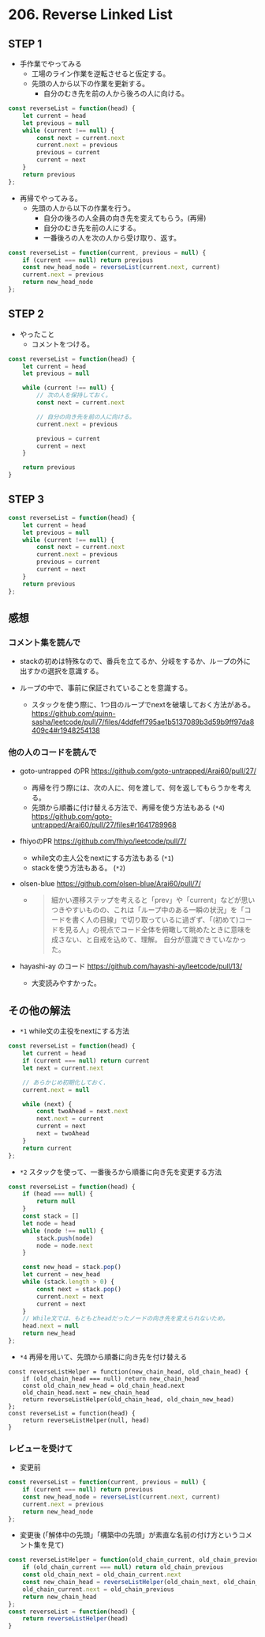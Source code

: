 # 206. Reverse Linked List

## STEP 1

* 手作業でやってみる
  * 工場のライン作業を逆転させると仮定する。 
  * 先頭の人から以下の作業を更新する。
    * 自分のむき先を前の人から後ろの人に向ける。

```javascript
const reverseList = function(head) {
    let current = head
    let previous = null
    while (current !== null) {
        const next = current.next
        current.next = previous
        previous = current
        current = next
    }
    return previous
};
```

* 再帰でやってみる。
  * 先頭の人から以下の作業を行う。
    * 自分の後ろの人全員の向き先を変えてもらう。(再帰)
    * 自分のむき先を前の人にする。
    * 一番後ろの人を次の人から受け取り、返す。

```javascript
const reverseList = function(current, previous = null) {
    if (current === null) return previous
    const new_head_node = reverseList(current.next, current)
    current.next = previous
    return new_head_node
};
```

## STEP 2

* やったこと
  * コメントをつける。

```javascript
const reverseList = function(head) {
    let current = head
    let previous = null

    while (current !== null) {
        // 次の人を保持しておく。
        const next = current.next

        // 自分の向き先を前の人に向ける。
        current.next = previous

        previous = current
        current = next
    }

    return previous
}
```

## STEP 3

```javascript
const reverseList = function(head) {
    let current = head
    let previous = null
    while (current !== null) {
        const next = current.next
        current.next = previous
        previous = current
        current = next
    }
    return previous
};
```

## 感想

### コメント集を読んで

* stackの初めは特殊なので、番兵を立てるか、分岐をするか、ループの外に出すかの選択を意識する。 

* ループの中で、事前に保証されていることを意識する。 
  * スタックを使う際に、1つ目のループでnextを破壊しておく方法がある。 https://github.com/quinn-sasha/leetcode/pull/7/files/4ddfeff795ae1b5137089b3d59b9ff97da8409c4#r1948254138

### 他の人のコードを読んで

* goto-untrapped のPR https://github.com/goto-untrapped/Arai60/pull/27/
  * 再帰を行う際には、次の人に、何を渡して、何を返してもらうかを考える。
  * 先頭から順番に付け替える方法で、再帰を使う方法もある (`*4`)
    https://github.com/goto-untrapped/Arai60/pull/27/files#r1641789968

* fhiyoのPR https://github.com/fhiyo/leetcode/pull/7/
  * while文の主人公をnextにする方法もある (`*1`)
  * stackを使う方法もある。 (`*2`)

* olsen-blue https://github.com/olsen-blue/Arai60/pull/7/ 
  * > 細かい遷移ステップを考えると「prev」や「current」などが思いつきやすいものの、これは「ループ中のある一瞬の状況」を「コードを書く人の目線」で切り取っているに過ぎず、「(初めて)コードを見る人」の視点でコード全体を俯瞰して眺めたときに意味を成さない、と自戒を込めて、理解。
    自分が意識できていなかった。

* hayashi-ay のコード https://github.com/hayashi-ay/leetcode/pull/13/
  * 大変読みやすかった。

## その他の解法

* `*1` while文の主役をnextにする方法

```javascript
const reverseList = function(head) {
    let current = head
    if (current === null) return current
    let next = current.next

    // あらかじめ初期化しておく.
    current.next = null

    while (next) {
        const twoAhead = next.next
        next.next = current
        current = next
        next = twoAhead
    }
    return current
};
```

* `*2` スタックを使って、一番後ろから順番に向き先を変更する方法

```javascript
const reverseList = function(head) {
    if (head === null) {
        return null
    }
    const stack = []
    let node = head
    while (node !== null) {
        stack.push(node)
        node = node.next
    }

    const new_head = stack.pop()
    let current = new_head
    while (stack.length > 0) {
        const next = stack.pop()
        current.next = next
        current = next
    }
    // While文では、もともとheadだったノードの向き先を変えられないため。
    head.next = null
    return new_head
};
```

* `*4` 再帰を用いて、先頭から順番に向き先を付け替える

```
const reverseListHelper = function(new_chain_head, old_chain_head) {
    if (old_chain_head === null) return new_chain_head
    const old_chain_new_head = old_chain_head.next
    old_chain_head.next = new_chain_head
    return reverseListHelper(old_chain_head, old_chain_new_head)
};
const reverseList = function(head) {
    return reverseListHelper(null, head)
}
```
### レビューを受けて

* 変更前

```javascript
const reverseList = function(current, previous = null) {
    if (current === null) return previous
    const new_head_node = reverseList(current.next, current)
    current.next = previous
    return new_head_node
};
```

* 変更後 (「解体中の先頭」「構築中の先頭」が素直な名前の付け方というコメント集を見て)

```javascript
const reverseListHelper = function(old_chain_current, old_chain_previous = null) {
    if (old_chain_current === null) return old_chain_previous
    const old_chain_next = old_chain_current.next
    const new_chain_head = reverseListHelper(old_chain_next, old_chain_current)
    old_chain_current.next = old_chain_previous
    return new_chain_head
};
const reverseList = function(head) {
    return reverseListHelper(head)
}
```


